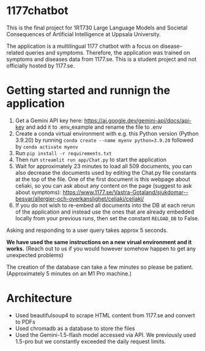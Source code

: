 # 1177chatbot
This is the final project for 1RT730 Large Language Models and Societal Consequences of Artificial Intelligence at Uppsala University.

The application is a multilingual 1177 chatbot with a focus on disease-related queries and symptoms. Therefore, the application was trained on symptoms and diseases data from 1177.se. This is a student project and not officially hosted by 1177.se.

# Getting started and runnign the application
1. Get a Gemini API key here: https://ai.google.dev/gemini-api/docs/api-key and add it to .env_example and rename the file to .env
2. Create a conda virtual environment with e.g. this Python version (Python 3.9.20) by running ```conda create --name myenv python=3.9.20``` followed by ```conda activate myenv```
3. Run ```pip install -r requirements.txt```
4. Then run ```streamlit run app/Chat.py``` to start the application
5. Wait for approximately 23 minutes to load all 509 documents, you can also decrease the documents used by editing the Chat.py file constants at the top of the file. One of the first document is this webpage about celiaki, so you can ask about any content on the page (suggest to ask about symptoms): https://www.1177.se/Vastra-Gotaland/sjukdomar--besvar/allergier-och-overkanslighet/celiaki/celiaki/
6. If you do not wish to re-embed all documents into the DB at each rerun of the application and instead use the ones that are already embedded locally from your previous runs, then set the constant ```RELOAD_DB``` to False.

Asking and responding to a user query takes approx 5 seconds. 

**We have used the same instructions on a new virual environment and it works.** 
(Reach out to us if you would however somehow happen to get any unexpected problems)

The creation of the database can take a few minutes so please be patient. (Approximately 5 minutes on an M1 Pro machine.)

# Architecture
- Used beautifulsoup4 to scrape HTML content from 1177.se and convert to PDFs
- Used chromadb as a database to store the files
- Used the Gemini-1.5-flash model accessed via API. We previously used 1.5-pro but we constantly exceeded the daily request limits. 
